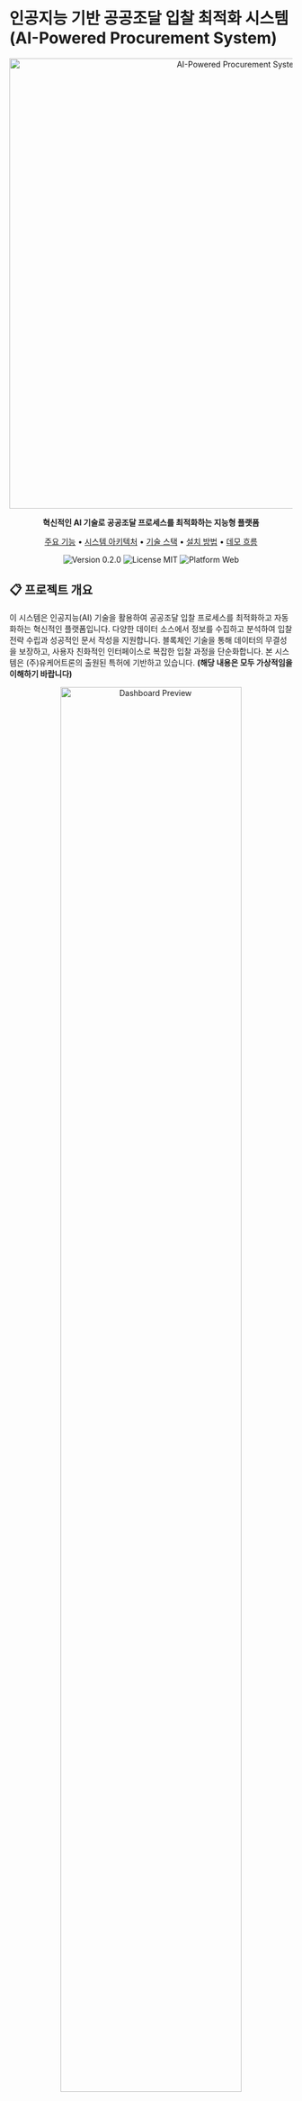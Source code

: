 # 인공지능 기반 공공조달 입찰 최적화 시스템 (AI-Powered Procurement System)

<div align="center">
  <img src="public/assets/aips-banner.svg" alt="AI-Powered Procurement System" width="800px">
  
  <p align="center">
    <b>혁신적인 AI 기술로 공공조달 프로세스를 최적화하는 지능형 플랫폼</b>
  </p>
  
  <p align="center">
    <a href="#주요-기능">주요 기능</a> •
    <a href="#시스템-아키텍처">시스템 아키텍처</a> •
    <a href="#기술-스택">기술 스택</a> •
    <a href="#설치-방법">설치 방법</a> •
    <a href="#데모-흐름">데모 흐름</a>
  </p>
  
  <p align="center">
    <img src="https://img.shields.io/badge/version-0.2.0-blue" alt="Version 0.2.0">
    <img src="https://img.shields.io/badge/license-MIT-green" alt="License MIT">
    <img src="https://img.shields.io/badge/platform-web-lightgrey" alt="Platform Web">
  </p>
</div>

## 📋 프로젝트 개요

이 시스템은 인공지능(AI) 기술을 활용하여 공공조달 입찰 프로세스를 최적화하고 자동화하는 혁신적인 플랫폼입니다. 다양한 데이터 소스에서 정보를 수집하고 분석하여 입찰 전략 수립과 성공적인 문서 작성을 지원합니다. 블록체인 기술을 통해 데이터의 무결성을 보장하고, 사용자 친화적인 인터페이스로 복잡한 입찰 과정을 단순화합니다. 본 시스템은 (주)유케어트론의 출원된 특허에 기반하고 있습니다. **(해당 내용은 모두 가상적임을 이해하기 바랍니다)**

<div align="center">
  <img src="public/assets/dashboard-preview.svg" alt="Dashboard Preview" width="80%">
</div>

## ✨ 주요 기능

### 🔍 데이터 수집 및 분석
- SAM.gov와 같은 다양한 공공조달 플랫폼에서 실시간 데이터 수집
- 빅데이터 분석을 통한 시장 동향 및 경쟁 정보 파악
- 과거 입찰 데이터를 통한 성공 패턴 식별

### 🤖 AI 기반 문서 자동화
- NLP 기술을 활용한 RFP(Request for Proposal) 문서 자동 분석
- 맞춤형 입찰 제안서 자동 생성
- 다국어 지원 및 현지화 기능

### 📊 예측 분석 및 의사결정 지원
- 머신러닝 모델을 활용한 낙찰 확률 예측
- 최적 입찰가 추천 및 경쟁 전략 제안
- 시각화 도구를 통한 직관적인 데이터 해석

### 🔗 블록체인 기술 적용
- 입찰 과정의 투명성 및 무결성 보장
- 스마트 계약을 통한 자동화된 프로세스
- 안전한 데이터 관리 및 접근 제어

### 👥 협업 도구
- 실시간 문서 공동 편집 기능
- 팀 간 효율적인 커뮤니케이션 지원
- AI 챗봇을 통한 24/7 지원 서비스

## 🏗️ 시스템 아키텍처

이 시스템은 다음과 같은 주요 모듈로 구성되어 있습니다:

<div align="center">
  <img src="public/assets/architecture.svg" alt="System Architecture" width="80%">
</div>

1. **데이터 수집 모듈** - 다양한 소스에서 데이터를 수집하고 전처리합니다.
2. **AI 분석 모듈** - 수집된 데이터를 분석하고 예측 모델을 구축합니다.
3. **자동화 및 최적화 솔루션** - 입찰 문서 생성 및 프로세스 최적화를 수행합니다.
4. **사용자 인터페이스** - 직관적인 대시보드와 시각화 도구를 제공합니다.
5. **블록체인 레이어** - 데이터의 무결성과 투명성을 보장합니다.
6. **보안 모듈** - 데이터 암호화 및 접근 제어를 관리합니다.

## 🛠️ 기술 스택

### 프론트엔드
- React.js
- Redux
- Material-UI
- D3.js (데이터 시각화)

### 백엔드
- Node.js
- Express
- GraphQL
- MongoDB (메타데이터 저장)
- Redis (캐싱)

### AI 및 머신러닝
- TensorFlow/PyTorch
- OpenAI API
- BERT (자연어 처리)
- XGBoost (예측 모델링)

### 블록체인
- Hyperledger Fabric
- 스마트 계약 (Solidity)

### 클라우드 및 배포
- Docker
- Kubernetes
- AWS/Azure

## 🚀 설치 방법

### 사전 요구사항
- Node.js 16.x 이상
- MongoDB
- Redis
- Docker & Docker Compose

### 로컬 개발 환경 설정

```bash
# 저장소 클론
git clone https://github.com/JJshome/ai-procurement-system.git
cd ai-procurement-system

# 의존성 설치
npm install

# 환경 변수 설정
cp .env.example .env
# .env 파일을 편집하여 필요한 API 키와 설정 추가

# 개발 서버 실행
npm run dev
```

### Docker를 이용한 배포

```bash
# Docker 이미지 빌드
docker-compose build

# 컨테이너 실행
docker-compose up -d
```

## 📱 데모 흐름

본 시스템의 데모는, 공공조달 입찰에 참여하려는 기업이 RFP(Request for Proposal) 문서를 업로드하고, AI를 활용하여 자동으로 분석하고 입찰 문서를 생성하는 전체 프로세스를 시연합니다.

<div align="center">
  <img src="public/assets/demo-preview.svg" alt="Demo Preview" width="80%">
</div>

### 1. RFP 문서 업로드
   - 사용자가 RFP 문서를 업로드하여 분석 프로세스 시작
   - 다양한 형식(PDF, DOCX, TXT)의 파일 지원
   - 드래그 앤 드롭 인터페이스 제공

### 2. AI 분석 과정
   - 문서 텍스트 추출 → 자연어 처리 분석 → 요구사항 식별 → 메타데이터 추출 → 분류 및 우선순위 지정 → 요약 및 결과 생성
   - 각 단계별 진행 상황을 시각적으로 표시
   - 실시간 분석 결과 미리보기 제공

### 3. 요구사항 검토 및 수정
   - 분석된 요구사항을 사용자가 검토하고 필요시 수정
   - 요구사항의 우선순위와 카테고리 조정 가능
   - 추출되지 않은 요구사항 수동 추가 기능

### 4. 문서 생성
   - AI가 요구사항을 기반으로 맞춤형 입찰 제안서 자동 생성
   - 문서 구성 및 섹션 커스터마이징 기능
   - 회사 정보와 과거 실적 자동 통합

### 5. 최종 검토 및 제출
   - 생성된 문서의 최종 검토 및 체크리스트 확인
   - 요구사항 충족 여부 검증
   - 완성된 문서 제출 및 상태 추적

이 완전한 데모 흐름을 통해 사용자는 인공지능이 공공조달 입찰 과정을 어떻게 최적화하고 효율화할 수 있는지 직접 체험할 수 있습니다.

## 📝 문서 유형

입찰 프로세스에서 지원하는 문서 유형은 다음과 같습니다:

1. **RFP (Request for Proposal)**
   - 입찰 요구사항 및 조건을 상세히 기술한 문서
   - AI가 자동으로 분석하여 주요 요구사항 추출

2. **제안서 (Proposal)**
   - 입찰 요구사항에 대한 상세한 솔루션을 제시하는 문서
   - 회사 정보, 기술 사양, 접근 방법, 가격 제안 등 포함

3. **요구사항 분석 보고서**
   - 추출된 요구사항의 분류 및 우선순위 평가
   - 성공적인 입찰을 위한 전략적 평가 제공

4. **예상 비용 산출서**
   - AI가 해당 프로젝트에 대한 비용 추정 제공
   - 시장 가격과 경쟁사 분석을 통한 경쟁력 있는 가격 제안

5. **프로젝트 실행 계획서**
   - 제안된 솔루션의 구현 방법과 일정 계획
   - 마일스톤, 실행 조직, 위험 관리 전략 구체화

## 🌟 설치 요구사항

- **프론트엔드**: 최신 모던 웹 브라우저 (Chrome, Firefox, Safari, Edge)
- **백엔드**: Node.js 16+, MongoDB 4.4+, Redis 6+
- **API 연동**: OpenAI API 키, SAM.gov API 인증 정보
- **블록체인**: Hyperledger Fabric 2.2+ 네트워크
- **스토리지**: 최소 10GB 디스크 공간

## 🛠️ 새로운 기능 (v0.2.0)

- **완전한 데모 흐름 구현**: 요구사항 검토, 문서 생성, 최종 검토 페이지 추가
- **일관된 UI/UX 개선**: 사용자 경험 메트릭스에 기반한 인터페이스 개선
- **엔터프라이즈 기능 강화**: 다중 사용자 지원 및 협업 기능 개선
- **새로운 AI 모델 적용**: Larege Language Model 기반 분석 및 문서 생성 성능 향상
- **표참조 분석 기능**: 표 기반 정보 추출 및 분석 기능 추가

## 🤗 참여 메인테이너

- 현재 이 프로젝트는 개발 단계에 있으며, 기여하고 싶으신 분들은 아래 이메일로 문의해주세요.
- 이메일: example@example.com
- 라이센스: MIT License
- 버전: 0.2.0 (2023년 8월 업데이트)